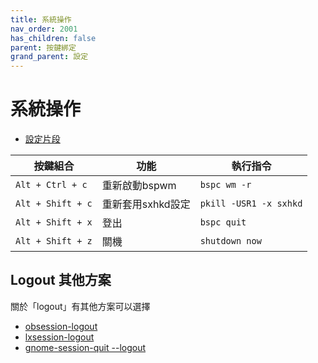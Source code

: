 ```yaml
---
title: 系統操作
nav_order: 2001
has_children: false
parent: 按鍵綁定
grand_parent: 設定
---
```



# 系統操作


* [設定片段](https://github.com/samwhelp/note-about-bspwm/blob/gh-pages/_demo/config/bspwm-config/main/config/bspwm/share/gen/sxhkd-gen-rc/Section/Keybind/System/Exit.conf)

| 按鍵組合           | 功能        | 執行指令             |
| ----------------- | ------------ | -------------------- |
| `Alt + Ctrl + c`  | 重新啟動bspwm  | `bspc wm -r`   |
| `Alt + Shift + c` | 重新套用sxhkd設定  | `pkill -USR1 -x sxhkd`  |
| `Alt + Shift + x` | 登出         | `bspc quit`  |
| `Alt + Shift + z` | 關機         | `shutdown now` |


## Logout 其他方案

關於「logout」有其他方案可以選擇

* [obsession-logout](https://github.com/samwhelp/note-about-bspwmwm/blob/gh-pages/_demo/config/bspwmwm-config/main/config/bspwm/share/gen/bspwmwm-gen-rc/Section/Subject/System/Keybind/ByObSession.conf#L29)
* [lxsession-logout](https://github.com/samwhelp/note-about-bspwmwm/blob/gh-pages/_demo/config/bspwmwm-config/main/config/bspwm/share/gen/bspwmwm-gen-rc/Section/Subject/System/Keybind/ByLxSession.conf#L29)
* [gnome-session-quit --logout](https://github.com/samwhelp/note-about-bspwmwm/blob/gh-pages/_demo/config/bspwmwm-config/main/config/bspwm/share/gen/bspwmwm-gen-rc/Section/Subject/System/Keybind/ByGnomeSession.conf)
